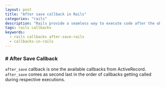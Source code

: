 ```yaml
---
layout: post
title: "After save callback in Rails"
categories: "rails"
description: "Rails provide a seamless way to execute code after the object is saved but not committed yet to the database."
tags: rails callbacks
keywords:
  - rails callbacks after-save-rails
  - callbacks-in-rails
---
```


### # After Save Callback

`after_save` callback is one the available callbacks from ActiveRecord. `after_save` comes as second last in the order of callbacks getting called during respective executions.


